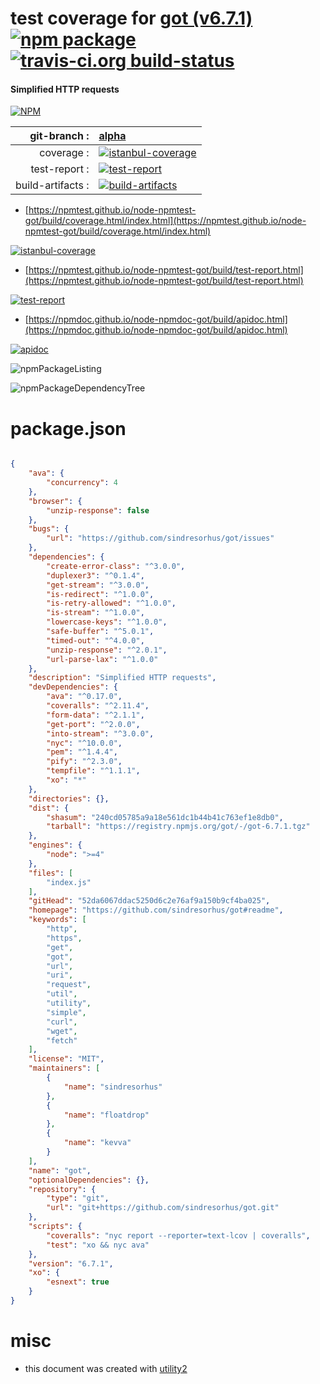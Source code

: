 # test coverage for  [got (v6.7.1)](https://github.com/sindresorhus/got#readme)  [![npm package](https://img.shields.io/npm/v/npmtest-got.svg?style=flat-square)](https://www.npmjs.org/package/npmtest-got) [![travis-ci.org build-status](https://api.travis-ci.org/npmtest/node-npmtest-got.svg)](https://travis-ci.org/npmtest/node-npmtest-got)
#### Simplified HTTP requests

[![NPM](https://nodei.co/npm/got.png?downloads=true&downloadRank=true&stars=true)](https://www.npmjs.com/package/got)

| git-branch : | [alpha](https://github.com/npmtest/node-npmtest-got/tree/alpha)|
|--:|:--|
| coverage : | [![istanbul-coverage](https://npmtest.github.io/node-npmtest-got/build/coverage.badge.svg)](https://npmtest.github.io/node-npmtest-got/build/coverage.html/index.html)|
| test-report : | [![test-report](https://npmtest.github.io/node-npmtest-got/build/test-report.badge.svg)](https://npmtest.github.io/node-npmtest-got/build/test-report.html)|
| build-artifacts : | [![build-artifacts](https://npmtest.github.io/node-npmtest-got/glyphicons_144_folder_open.png)](https://github.com/npmtest/node-npmtest-got/tree/gh-pages/build)|

- [https://npmtest.github.io/node-npmtest-got/build/coverage.html/index.html](https://npmtest.github.io/node-npmtest-got/build/coverage.html/index.html)

[![istanbul-coverage](https://npmtest.github.io/node-npmtest-got/build/screenCapture.buildCi.browser.%252Ftmp%252Fbuild%252Fcoverage.lib.html.png)](https://npmtest.github.io/node-npmtest-got/build/coverage.html/index.html)

- [https://npmtest.github.io/node-npmtest-got/build/test-report.html](https://npmtest.github.io/node-npmtest-got/build/test-report.html)

[![test-report](https://npmtest.github.io/node-npmtest-got/build/screenCapture.buildCi.browser.%252Ftmp%252Fbuild%252Ftest-report.html.png)](https://npmtest.github.io/node-npmtest-got/build/test-report.html)

- [https://npmdoc.github.io/node-npmdoc-got/build/apidoc.html](https://npmdoc.github.io/node-npmdoc-got/build/apidoc.html)

[![apidoc](https://npmdoc.github.io/node-npmdoc-got/build/screenCapture.buildCi.browser.%252Ftmp%252Fbuild%252Fapidoc.html.png)](https://npmdoc.github.io/node-npmdoc-got/build/apidoc.html)

![npmPackageListing](https://npmtest.github.io/node-npmtest-got/build/screenCapture.npmPackageListing.svg)

![npmPackageDependencyTree](https://npmtest.github.io/node-npmtest-got/build/screenCapture.npmPackageDependencyTree.svg)



# package.json

```json

{
    "ava": {
        "concurrency": 4
    },
    "browser": {
        "unzip-response": false
    },
    "bugs": {
        "url": "https://github.com/sindresorhus/got/issues"
    },
    "dependencies": {
        "create-error-class": "^3.0.0",
        "duplexer3": "^0.1.4",
        "get-stream": "^3.0.0",
        "is-redirect": "^1.0.0",
        "is-retry-allowed": "^1.0.0",
        "is-stream": "^1.0.0",
        "lowercase-keys": "^1.0.0",
        "safe-buffer": "^5.0.1",
        "timed-out": "^4.0.0",
        "unzip-response": "^2.0.1",
        "url-parse-lax": "^1.0.0"
    },
    "description": "Simplified HTTP requests",
    "devDependencies": {
        "ava": "^0.17.0",
        "coveralls": "^2.11.4",
        "form-data": "^2.1.1",
        "get-port": "^2.0.0",
        "into-stream": "^3.0.0",
        "nyc": "^10.0.0",
        "pem": "^1.4.4",
        "pify": "^2.3.0",
        "tempfile": "^1.1.1",
        "xo": "*"
    },
    "directories": {},
    "dist": {
        "shasum": "240cd05785a9a18e561dc1b44b41c763ef1e8db0",
        "tarball": "https://registry.npmjs.org/got/-/got-6.7.1.tgz"
    },
    "engines": {
        "node": ">=4"
    },
    "files": [
        "index.js"
    ],
    "gitHead": "52da6067ddac5250d6c2e76af9a150b9cf4ba025",
    "homepage": "https://github.com/sindresorhus/got#readme",
    "keywords": [
        "http",
        "https",
        "get",
        "got",
        "url",
        "uri",
        "request",
        "util",
        "utility",
        "simple",
        "curl",
        "wget",
        "fetch"
    ],
    "license": "MIT",
    "maintainers": [
        {
            "name": "sindresorhus"
        },
        {
            "name": "floatdrop"
        },
        {
            "name": "kevva"
        }
    ],
    "name": "got",
    "optionalDependencies": {},
    "repository": {
        "type": "git",
        "url": "git+https://github.com/sindresorhus/got.git"
    },
    "scripts": {
        "coveralls": "nyc report --reporter=text-lcov | coveralls",
        "test": "xo && nyc ava"
    },
    "version": "6.7.1",
    "xo": {
        "esnext": true
    }
}
```



# misc
- this document was created with [utility2](https://github.com/kaizhu256/node-utility2)
